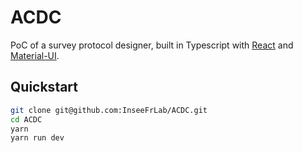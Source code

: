 # ACDC

PoC of a survey protocol designer, built in Typescript with [React](https://reactjs.org/) and [Material-UI](https://material-ui.com/).

## Quickstart

```bash
git clone git@github.com:InseeFrLab/ACDC.git
cd ACDC
yarn
yarn run dev
```
